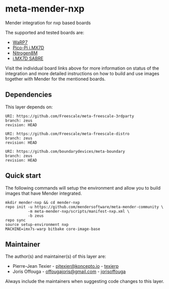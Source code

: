 # meta-mender-nxp

Mender integration for nxp based boards

The supported and tested boards are:

 - [WaRP7](https://hub.mender.io/t/nxp-warp7/135)
 - [Pico-Pi i.MX7D](https://hub.mender.io/t/technexion-pico-pi-imx7/136)
 - [Nitrogen8M](https://hub.mender.io/t/boundary-devices-nitrogen8m/409)
 - [i.MX7D SABRE](https://hub.mender.io/t/nxp-i-mx7d-sabre/1279)


Visit the individual board links above for more information on status of the
integration and more detailed instructions on how to build and use images
together with Mender for the mentioned boards.

## Dependencies

This layer depends on:

```
URI: https://github.com/Freescale/meta-freescale-3rdparty
branch: zeus
revision: HEAD
```

```
URI: https://github.com/Freescale/meta-freescale-distro
branch: zeus
revision: HEAD
```

```
URI: https://github.com/boundarydevices/meta-boundary
branch: zeus
revision: HEAD
```

## Quick start

The following commands will setup the environment and allow you to build images
that have Mender integrated.


```
mkdir mender-nxp && cd mender-nxp
repo init -u https://github.com/mendersoftware/meta-mender-community \
          -m meta-mender-nxp/scripts/manifest-nxp.xml \
          -b zeus
repo sync
source setup-environment nxp
MACHINE=imx7s-warp bitbake core-image-base
```


## Maintainer

The author(s) and maintainer(s) of this layer are:

- Pierre-Jean Texier - <pjtexier@koncepto.io> - [texierp](https://github.com/texierp)
- Joris Offouga - <offougajoris@gmail.com> - [jorisoffouga](https://github.com/jorisoffouga)

Always include the maintainers when suggesting code changes to this layer.
